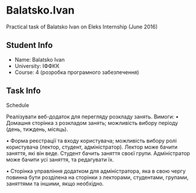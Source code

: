 # Balatsko.Ivan
Practical task of Balatsko Ivan on Eleks Internship (June 2016)

## Student Info
  
 * Name: Balatsko Ivan
 * University: ІФФКК
 * Course: 4 (розробка програмного забезпечення)
  
## Task Info
  
 Schedule

Реалізувати веб-додаток для перегляду розкладу занять.
Вимоги:
   •	Домашня сторінка з розкладом занять; можливість вибору періоду (день, тиждень, місяць).
   
   •	Форма реєстрації та входу користувача; можливість вибору ролі користувача (лектор, студент, адміністратор). Лектор може бачити заняття, які він веде. Студент бачить заняття своєї групи. Адміністратор може бачити усі заняття, та редагувати їх.
   
   •	Сторінка управління додатком для адміністратора, яка в свою чергу повинна бути розділена на сторінки з лекторами, студентами, групами, заняттями та іншими, якщо необхідно.

